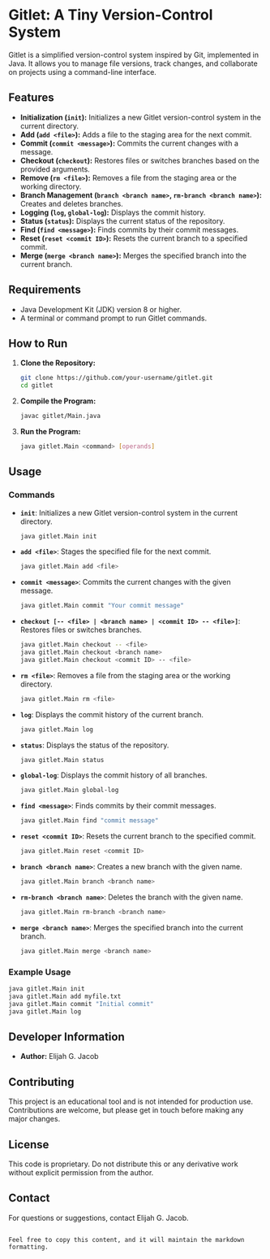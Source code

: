 # Gitlet: A Tiny Version-Control System

Gitlet is a simplified version-control system inspired by Git, implemented in Java. It allows you to manage file versions, track changes, and collaborate on projects using a command-line interface.

## Features

- **Initialization (`init`):** Initializes a new Gitlet version-control system in the current directory.
- **Add (`add <file>`):** Adds a file to the staging area for the next commit.
- **Commit (`commit <message>`):** Commits the current changes with a message.
- **Checkout (`checkout`):** Restores files or switches branches based on the provided arguments.
- **Remove (`rm <file>`):** Removes a file from the staging area or the working directory.
- **Branch Management (`branch <branch name>`, `rm-branch <branch name>`):** Creates and deletes branches.
- **Logging (`log`, `global-log`):** Displays the commit history.
- **Status (`status`):** Displays the current status of the repository.
- **Find (`find <message>`):** Finds commits by their commit messages.
- **Reset (`reset <commit ID>`):** Resets the current branch to a specified commit.
- **Merge (`merge <branch name>`):** Merges the specified branch into the current branch.

## Requirements

- Java Development Kit (JDK) version 8 or higher.
- A terminal or command prompt to run Gitlet commands.

## How to Run

1. **Clone the Repository:**
   ```sh
   git clone https://github.com/your-username/gitlet.git
   cd gitlet
   ```

2. **Compile the Program:**
   ```sh
   javac gitlet/Main.java
   ```

3. **Run the Program:**
   ```sh
   java gitlet.Main <command> [operands]
   ```

## Usage

### Commands

- **`init`**: Initializes a new Gitlet version-control system in the current directory.
    ```sh
    java gitlet.Main init
    ```

- **`add <file>`**: Stages the specified file for the next commit.
    ```sh
    java gitlet.Main add <file>
    ```

- **`commit <message>`**: Commits the current changes with the given message.
    ```sh
    java gitlet.Main commit "Your commit message"
    ```

- **`checkout [-- <file> | <branch name> | <commit ID> -- <file>]`**: Restores files or switches branches.
    ```sh
    java gitlet.Main checkout -- <file>
    java gitlet.Main checkout <branch name>
    java gitlet.Main checkout <commit ID> -- <file>
    ```

- **`rm <file>`**: Removes a file from the staging area or the working directory.
    ```sh
    java gitlet.Main rm <file>
    ```

- **`log`**: Displays the commit history of the current branch.
    ```sh
    java gitlet.Main log
    ```

- **`status`**: Displays the status of the repository.
    ```sh
    java gitlet.Main status
    ```

- **`global-log`**: Displays the commit history of all branches.
    ```sh
    java gitlet.Main global-log
    ```

- **`find <message>`**: Finds commits by their commit messages.
    ```sh
    java gitlet.Main find "commit message"
    ```

- **`reset <commit ID>`**: Resets the current branch to the specified commit.
    ```sh
    java gitlet.Main reset <commit ID>
    ```

- **`branch <branch name>`**: Creates a new branch with the given name.
    ```sh
    java gitlet.Main branch <branch name>
    ```

- **`rm-branch <branch name>`**: Deletes the branch with the given name.
    ```sh
    java gitlet.Main rm-branch <branch name>
    ```

- **`merge <branch name>`**: Merges the specified branch into the current branch.
    ```sh
    java gitlet.Main merge <branch name>
    ```

### Example Usage

```sh
java gitlet.Main init
java gitlet.Main add myfile.txt
java gitlet.Main commit "Initial commit"
java gitlet.Main log
```

## Developer Information

- **Author:** Elijah G. Jacob

## Contributing

This project is an educational tool and is not intended for production use. Contributions are welcome, but please get in touch before making any major changes.

## License

This code is proprietary. Do not distribute this or any derivative work without explicit permission from the author.

## Contact

For questions or suggestions, contact Elijah G. Jacob.
```

Feel free to copy this content, and it will maintain the markdown formatting.
